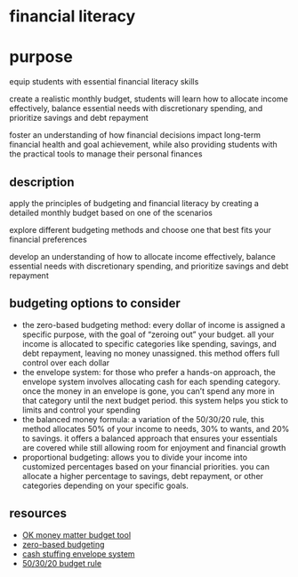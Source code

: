 # financial literacy

# purpose

equip students with essential financial literacy skills

create a realistic monthly budget, students will learn how to allocate income
effectively, balance essential needs with discretionary spending, and prioritize
savings and debt repayment

foster an understanding of how financial decisions impact long-term financial
health and goal achievement, while also providing students with the practical
tools to manage their personal finances

## description

apply the principles of budgeting and financial literacy by creating a detailed
monthly budget based on one of the scenarios

explore different budgeting methods and choose one that best fits your financial
preferences

develop an understanding of how to allocate income effectively, balance
essential needs with discretionary spending, and prioritize savings and debt
repayment

## budgeting options to consider

- the zero-based budgeting method: every dollar of income is assigned a specific
  purpose, with the goal of “zeroing out” your budget. all your income is
  allocated to specific categories like spending, savings, and debt repayment,
  leaving no money unassigned. this method offers full control over each dollar
- the envelope system: for those who prefer a hands-on approach, the envelope
  system involves allocating cash for each spending category. once the money in
  an envelope is gone, you can’t spend any more in that category until the next
  budget period. this system helps you stick to limits and control your spending
- the balanced money formula: a variation of the 50/30/20 rule, this method
  allocates 50% of your income to needs, 30% to wants, and 20% to savings. it
  offers a balanced approach that ensures your essentials are covered while
  still allowing room for enjoyment and financial growth
- proportional budgeting: allows you to divide your income into customized
  percentages based on your financial priorities. you can allocate a higher
  percentage to savings, debt repayment, or other categories depending on your
  specific goals.

## resources

- [OK money matter budget tool](https://www.oklahomamoneymatters.org/calculator/default.aspx)
- [zero-based budgeting](https://www.investopedia.com/terms/z/zbb.asp)
- [cash stuffing envelope system](https://www.nerdwallet.com/article/finance/envelope-system)
- [50/30/20 budget rule](https://www.investopedia.com/ask/answers/022916/what-502030-budget-rule.asp#:~:text=The%2050%2D30%2D20%20rule,The%20Ultimate%20Lifetime%20Money%20Plan.%22)

